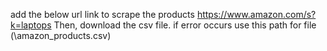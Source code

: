 add the below url link to scrape the products
https://www.amazon.com/s?k=laptops
Then, download the csv file.
if error occurs use this path for file (\amazon_products.csv)
